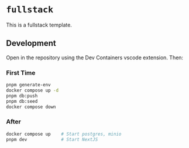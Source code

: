 # `fullstack`

This is a fullstack template.

## Development

Open in the repository using the Dev Containers vscode extension. Then:

### First Time

```bash
pnpm generate-env
docker compose up -d
pnpm db:push
pnpm db:seed
docker compose down
```

### After

```bash
docker compose up    # Start postgres, minio
pnpm dev             # Start NextJS
```
